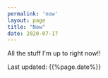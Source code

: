 ```yaml
---
permalink: 'now'
layout: page
title: "Now"
date: 2020-07-17
---
```


All the stuff I'm up to right now!!

Last updated: {{%page.date%}}